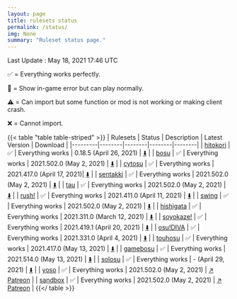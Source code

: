 ```yaml
---
layout: page
title: rulesets status
permalink: /status/
img: None
summary: "Ruleset status page."
---
```


Last Update : May 18, 2021 17:46 UTC

✅ = Everything works perfectly.

🔵 = Show in-game error but can play normally.

⚠️ = Can import but some function or mod is not working or making client crash.

❌ = Cannot import.

{{< table "table table-striped" >}}
| Rulesets  | Status | Description | Latest Version | Download |
|---------|--------|--------|--------|--------|
| [hitokori](/posts/hitokori)  | ✅ | Everything works | 0.18.5 (April 26, 2021) | [⬇️](https://github.com/Flutterish/Hitokori/releases/latest) |
| [bosu](/posts/bosu)  | ✅ | Everything works | 2021.502.0 (May 2, 2021) | [⬇️](https://github.com/EVAST9919/bosu/releases/latest) |
| [cytosu](/posts/cytosu)  | ✅ | Everything works | 2021.417.0 (April 17, 2021)| [⬇️](https://github.com/GSculerlor/Cytosu/releases/latest) |
| [sentakki](/posts/sentakki)  | ✅ | Everything works | 2021.502.0 (May 2, 2021) | [⬇️](https://github.com/LumpBloom7/sentakki/releases/) |
| [tau](/posts/tau)  | ✅ | Everything works | 2021.502.0 (May 2, 2021) | [⬇️](https://github.com/naoei/tau/releases/latest) |
| [rush!](/posts/rush)  | ✅ | Everything works | 2021.411.0 (April 11, 2021) | [⬇️](https://github.com/Beamographic/rush/releases/) |
| [swing](/posts/swing)  | ✅ | Everything works | 2021.502.0 (May 2, 2021) | [⬇️](https://github.com/EVAST9919/lazer-swing/releases/latest) |
| [hishigata](/posts/hishigata)  | ✅ | Everything works | 2021.311.0 (March 12, 2021) | [⬇️](https://github.com/LumpBloom7/hishigata/releases/latest) |
| [soyokaze!](/posts/soyokaze)  | ✅ | Everything works | 2021.419.1 (April 20, 2021) | [⬇️](https://github.com/goodtrailer/soyokaze/releases/latest) |
| [osu!DIVA](/posts/osu-diva)  | ✅ | Everything works | 2021.331.0 (April 4, 2021) | [⬇️](https://github.com/Artemis-chan/osu-DIVA/releases/latest) |
| [touhosu](/posts/touhosu)  | ✅ | Everything works | 2021.417.0 (May 13, 2021) | [⬇️](https://github.com/EVAST9919/touhosu/releases/latest) |
| [gamebosu](/posts/gamebosu)  | ✅ | Everything works | 2021.514.0 (May 13, 2021) | [⬇️](https://github.com/Game4all/gamebosu/releases/latest) |
| [solosu](/posts/solosu)  | ✅ | Everything works | - (April 29, 2021) | [⬇️](https://cdn.discordapp.com/attachments/719981519007121498/837055801507708948/osu.Game.Rulesets.Solosu.dll) |
| [yoso](/posts/yoso)  | ✅ | Everything works | 2021.502.0 (May 2, 2021) | [↗️ Patreon](https://www.patreon.com/posts/yoso-2021-502-0-50753558) |
| [sandbox](/posts/sandbox)  | ✅ | Everything works | 2021.502.0 (May 2, 2021) | [↗️ Patreon](https://www.patreon.com/posts/sandbox-2021-605-52125757) |
{{</ table >}}
